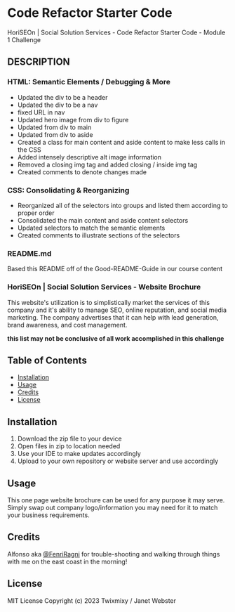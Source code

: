 # Code Refactor Starter Code
HoriSEOn | Social Solution Services - Code Refactor Starter Code - Module 1 Challenge

## DESCRIPTION

### HTML: Semantic Elements / Debugging & More
- Updated the div to be a header
- Updated the div to be a nav
- fixed URL in nav
- Updated hero image from div to figure
- Updated from div to main
- Updated from div to aside
- Created a class for main content and aside content to make less calls in the CSS
- Added intensely descriptive alt image information
- Removed a closing img tag and added closing / inside img tag
- Created comments to denote changes made

### CSS: Consolidating & Reorganizing
- Reorganized all of the selectors into groups and listed them according to proper order
- Consolidated the main content and aside content selectors
- Updated selectors to match the semantic elements
- Created comments to illustrate sections of the selectors

### README.md

Based this README off of the Good-README-Guide in our course content

### HoriSEOn | Social Solution Services - Website Brochure

This website's utilization is to simplistically market the services of this company and it's ability to manage SEO, online reputation, and social media marketing. The company advertises that it can help with lead generation, brand awareness, and cost management.

**this list may not be conclusive of all work accomplished in this challenge**

## Table of Contents

* [Installation](#installation)
* [Usage](#usage)
* [Credits](#credits)
* [License](#license)

## Installation

1. Download the zip file to your device
2. Open files in zip to location needed
3. Use your IDE to make updates accordingly
4. Upload to your own repository or website server and use accordingly

## Usage

This one page website brochure can be used for any purpose it may serve. Simply swap out company logo/information you may need for it to match your business requirements.

## Credits

Alfonso aka [@FenriRagni](https://github.com/FenriRagni) for trouble-shooting and walking through things with me on the east coast in the morning!

## License

MIT License
Copyright (c) 2023 Twixmixy / Janet Webster